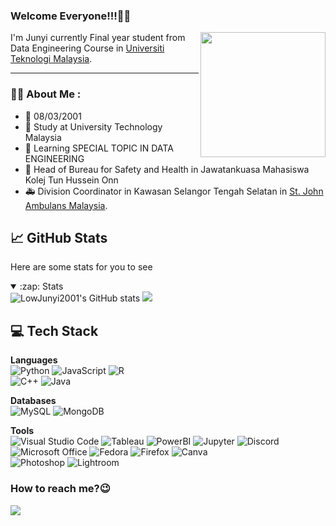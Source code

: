 ### Welcome Everyone!!!🤗🤗
<img align="right" width="200px" src= "https://media.tenor.com/FABadXdQ65MAAAAC/hi-hello.gif" >  

I'm Junyi currently Final year student from Data Engineering Course in [Universiti Teknologi Malaysia](https://www.utm.my/).

---

### :man_technologist: About Me :

- 📆 08/03/2001
- 🏫 Study at University Technology Malaysia
- 📝 Learning SPECIAL TOPIC IN DATA ENGINEERING
- 🦺 Head of Bureau for Safety and Health in Jawatankuasa Mahasiswa Kolej Tun Hussein Onn
- 🚑 Division Coordinator in Kawasan Selangor Tengah Selatan in [St. John Ambulans Malaysia](http://sjamsde.dyndns.org:81/data/results.cfm?SJAMID=60554&Submit=Search).

## 📈 GitHub Stats
Here are some stats for you to see
<details open>
  <summary>:zap: Stats</summary>
  <img alt="LowJunyi2001's GitHub stats" src="https://github-readme-stats.vercel.app/api?username=LowJunyi2001&show_icons=true&disable_animations=true">
  <img src="https://github-readme-stats.vercel.app/api/top-langs/?username=LowJunyi2001&layout=compact&hide=html&langs_count=10">
</details>

## 💻 Tech Stack
**Languages**  
![Python](https://img.shields.io/badge/python-3670A0?style=for-the-badge&logo=python&logoColor=ffdd54)
![JavaScript](https://img.shields.io/badge/javascript-%23323330.svg?style=for-the-badge&logo=javascript&logoColor=%23F7DF1E)
![R](https://img.shields.io/badge/r-%23276DC3.svg?style=for-the-badge&logo=r&logoColor=white)  
![C++](https://img.shields.io/badge/c++-%2300599C.svg?style=for-the-badge&logo=c%2B%2B&logoColor=white)
![Java](https://img.shields.io/badge/java-%23ED8B00.svg?style=for-the-badge&logo=java&logoColor=white)


**Databases**  
![MySQL](https://img.shields.io/badge/MySQL-00000F?style=for-the-badge&logo=mysql&logoColor=white)
![MongoDB](https://img.shields.io/badge/MongoDB-%234ea94b.svg?style=for-the-badge&logo=mongodb&logoColor=white)


**Tools**  
![Visual Studio Code](https://img.shields.io/badge/Visual%20Studio%20Code-0078d7.svg?style=for-the-badge&logo=visual-studio-code&logoColor=white)
![Tableau](https://img.shields.io/badge/Tableau-E97627?style=for-the-badge&logo=Tableau&logoColor=white)
![PowerBI](https://img.shields.io/badge/PowerBI-F2C811?style=for-the-badge&logo=Power%20BI&logoColor=white)
![Jupyter](https://img.shields.io/badge/Jupyter-F37626.svg?&style=for-the-badge&logo=Jupyter&logoColor=white)
![Discord](https://img.shields.io/badge/Discord-5865F2?style=for-the-badge&logo=discord&logoColor=white)  
![Microsoft Office](https://img.shields.io/badge/Microsoft_Office-D83B01?style=for-the-badge&logo=microsoft-office&logoColor=white)
![Fedora](https://img.shields.io/badge/Fedora-294172?style=for-the-badge&logo=fedora&logoColor=white)
![Firefox](https://img.shields.io/badge/Firefox-FF7139?style=for-the-badge&logo=Firefox-Browser&logoColor=white)
![Canva](https://img.shields.io/badge/Canva-%2300C4CC.svg?style=for-the-badge&logo=Canva&logoColor=white)  
![Photoshop](https://img.shields.io/badge/Adobe%20Photoshop-31A8FF?style=for-the-badge&logo=Adobe%20Photoshop&logoColor=black)
![Lightroom](https://img.shields.io/badge/Adobe%20Lightroom-31A8FF?style=for-the-badge&logo=Adobe%20Lightroom&logoColor=white)


### How to reach me?😉
<a href="mailto:Low.junyi2001@gmail.com"><img src="https://img.shields.io/badge/Low.junyi2001@gmail.com-D14836?style=flat&logo=gmail&logoColor=white"> </a>
